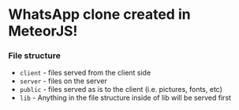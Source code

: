 # WhatsApp clone created in MeteorJS!

### File structure
- `client` - files served from the client side
- `server` - files on the server
- `public` - files served as is to the client (i.e. pictures, fonts, etc)
- `lib` - Anything in the file structure inside of lib will be served first


